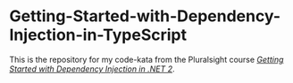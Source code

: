 # Getting-Started-with-Dependency-Injection-in-TypeScript
This is the repository for my code-kata from the Pluralsight course  [*Getting Started with Dependency Injection in .NET 2*](https://app.pluralsight.com/library/courses/using-dependency-injection-on-ramp/table-of-contents). 
